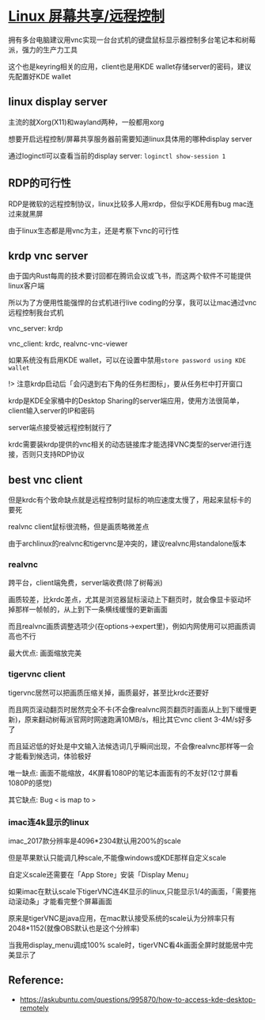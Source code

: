 # [Linux 屏幕共享/远程控制](/category/archlinux/linux_screen_share_remote_control.md)

拥有多台电脑建议用vnc实现一台台式机的键盘鼠标显示器控制多台笔记本和树莓派，强力的生产力工具

这个也是keyring相关的应用，client也是用KDE wallet存储server的密码，建议先配置好KDE wallet

## linux display server

主流的就Xorg(X11)和wayland两种，一般都用xorg

想要开启远程控制/屏幕共享服务器前需要知道linux具体用的哪种display server

通过loginctl可以查看当前的display server: `loginctl show-session 1`

## RDP的可行性

RDP是微软的远程控制协议，linux比较多人用xrdp，但似乎KDE用有bug mac连过来就黑屏

由于linux生态都是用vnc为主，还是考察下vnc的可行性

## krdp vnc server

由于国内Rust每周的技术要讨回都在腾讯会议或飞书，而这两个软件不可能提供linux客户端

所以为了方便用性能强悍的台式机进行live coding的分享，我可以让mac通过vnc远程控制我台式机

vnc_server: krdp

vnc_client: krdc, realvnc-vnc-viewer

如果系统没有启用KDE wallet，可以在设置中禁用`store password using KDE wallet`

!> 注意krdp启动后「会闪退到右下角的任务栏图标」，要从任务栏中打开窗口

krdp是KDE全家桶中的Desktop Sharing的server端应用，使用方法很简单，client输入server的IP和密码

server端点接受被远程控制就行了

krdc需要装krdp提供的vnc相关的动态链接库才能选择VNC类型的server进行连接，否则只支持RDP协议

## best vnc client

但是krdc有个致命缺点就是远程控制时鼠标的响应速度太慢了，用起来鼠标卡的要死

realvnc client鼠标很流畅，但是画质略微差点

由于archlinux的realvnc和tigervnc是冲突的，建议realvnc用standalone版本

### realvnc

跨平台，client端免费，server端收费(除了树莓派)

画质较差，比krdc差点，尤其是浏览器鼠标滚动上下翻页时，就会像显卡驱动坏掉那样一帧帧的，从上到下一条横线缓慢的更新画面

而且realvnc画质调整选项少(在options->expert里)，例如内网使用可以把画质调高也不行

最大优点: 画面缩放完美

### tigervnc client

tigervnc居然可以把画质压缩关掉，画质最好，甚至比krdc还要好

而且网页滚动翻页时居然完全不卡(不会像realvnc网页翻页时画面从上到下缓慢更新)，原来翻动树莓派官网时网速跑满10MB/s，相比其它vnc client 3-4M/s好多了

而且延迟低的好处是中文输入法候选词几乎瞬间出现，不会像realvnc那样等一会才能看到候选词，体验极好

唯一缺点: 画面不能缩放，4K屏看1080P的笔记本画面有的不友好(12寸屏看1080P的感觉)

其它缺点: Bug `<` is map to `>`

### imac连4k显示的linux

imac_2017款分辨率是4096*2304默认用200%的scale

但是苹果默认只能调几种scale,不能像windows或KDE那样自定义scale

自定义scale还需要在「App Store」安装「Display Menu」

如果imac在默认scale下tigerVNC连4K显示的linux,只能显示1/4的画面，「需要拖动滚动条」才能看完整个屏幕画面

原来是tigerVNC是java应用，在mac默认接受系统的scale认为分辨率只有2048*1152(就像OBS默认也是这个分辨率)

当我用display_menu调成100% scale时，tigerVNC看4k画面全屏时就能居中完美显示了

## Reference:

- <https://askubuntu.com/questions/995870/how-to-access-kde-desktop-remotely>
